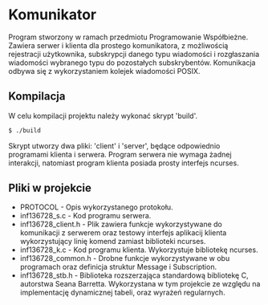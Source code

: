 # Komunikator
Program stworzony w ramach przedmiotu Programowanie Współbieżne.
Zawiera serwer i klienta dla prostego komunikatora, z możliwością
rejestracji użytkownika, subskrypcji danego typu wiadomości i rozgłaszania
wiadomości wybranego typu do pozostałych subskrybentów.
Komunikacja odbywa się z wykorzystaniem kolejek wiadomości POSIX.

## Kompilacja
W celu kompilacji projektu należy wykonać skrypt 'build'.
```bash
$ ./build
```
Skrypt utworzy dwa pliki: 'client' i 'server', będące odpowiednio
programami klienta i serwera. Program serwera nie wymaga żadnej
interakcji, natomiast program klienta posiada prosty interfejs ncurses.

## Pliki w projekcie
- PROTOCOL - Opis wykorzystanego protokołu.
- inf136728\_s.c - Kod programu serwera.
- inf136728\_client.h - Plik zawiera funkcje wykorzystywane do komunikacji z serwerem oraz testowy interfejs aplikacij klienta wykorzystujący linię komend zamiast biblioteki ncurses.
- inf136728\_k.c - Kod programu klienta. Wykorzystuje bibliotekę ncurses.
- inf136728\_common.h - Drobne funkcje wykorzystywane w obu programach oraz definicja struktur Message i Subscription.
- inf136728\_stb.h - Biblioteka rozszerzająca standardową bibliotekę C, autorstwa Seana Barretta. Wykorzystana w tym projekcie ze względu na implementację dynamicznej tabeli, oraz wyrażeń regularnych.
